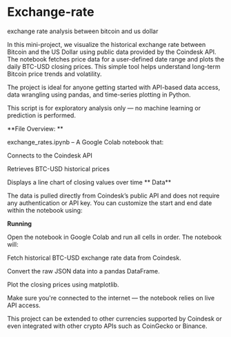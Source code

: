 # Exchange-rate
exchange rate analysis between bitcoin and us dollar

In this mini-project, we visualize the historical exchange rate between Bitcoin and the US Dollar using public data provided by the Coindesk API. The notebook fetches price data for a user-defined date range and plots the daily BTC-USD closing prices. This simple tool helps understand long-term Bitcoin price trends and volatility.

The project is ideal for anyone getting started with API-based data access, data wrangling using pandas, and time-series plotting in Python.

This script is for exploratory analysis only — no machine learning or prediction is performed.

**File Overview:
**

exchange_rates.ipynb – A Google Colab notebook that:

Connects to the Coindesk API

Retrieves BTC-USD historical prices

Displays a line chart of closing values over time
**
Data**

The data is pulled directly from Coindesk’s public API and does not require any authentication or API key. You can customize the start and end date within the notebook using:


**Running**

Open the notebook in Google Colab and run all cells in order. The notebook will:

Fetch historical BTC-USD exchange rate data from Coindesk.

Convert the raw JSON data into a pandas DataFrame.

Plot the closing prices using matplotlib.

Make sure you're connected to the internet — the notebook relies on live API access.

This project can be extended to other currencies supported by Coindesk or even integrated with other crypto APIs such as CoinGecko or Binance.
